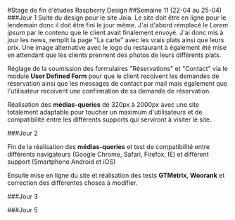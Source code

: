 #Stage de fin d'études Raspberry Design
##Semaine 11 (22-04 au 25-04)
###Jour 1
Suite du design pour le site Joia. Le site doit être en ligne pour le lendemain donc il doit être fini le jour même. J'ai d'abord remplacé le *Lorem ipsum* par le contenu que le client avait finalement envoyé. J'ai donc mis à jour les news, remplit la page "La carte" avec les vrais plats ainsi que leurs prix. Une image alternative avec le logo du restaurant à également été mise en attendant que les clients prennent des photos de leurs différents plats.

Réglage de la soumission des formulaires "Réservations" et "Contact" via le module **User Defined Form** pour que le client recoivent les demandes de réservation ainsi que les messages de contact par mail mais également que l'utilisateur recoivent une confirmation de sa demande de réservation.

Réalisation des **médias-queries** de 320px à 2000px avec une site totalement adaptable pour toucher un maximum d'utilisateurs et de compatibilité entre les différents supports qui serviront à visiter le site.

###Jour 2

Fin de la réalisation des **médias-queries** et test de compatibilité entre différents navigateurs (Google Chrome, Safari, Firefox, IE) et différent support (Smartphone Android et iOS)

Ensuite mise en ligne du site et réalisation des tests **GTMetrix**, **Woorank** et correction des différentes choses à modifier.

###Jour 3


###Jour 5




